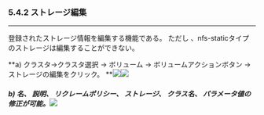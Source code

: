 ### 5.4.2 ストレージ編集

---

登録されたストレージ情報を編集する機能である。 ただし 、nfs-staticタイプのストレージは編集することができない。

**a\) クラスタ→クラスタ選択 → ボリューム → ボリュームアクションボタン → ストレージの編集をクリック。
**![](/assets/EN/2.5/5.4.2_1.png)![](/assets/EN/2.5/5.4.2_2.png)

##### b\) 名、 説明、 リクレームポリシー、 ストレージ、 クラス名、 パラメータ値の修正が可能。![](/assets/EN/2.5/5.4.2_3.png)



